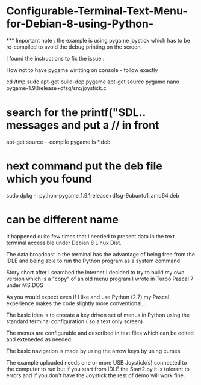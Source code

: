 # Configurable-Terminal-Text-Menu-for-Debian-8-using-Python-
*** Important note : the example is using pygame joystick which has to be re-compiled to avoid the debug printing on the screen.

I found the instructions to fix the issue :

How not to have pygame wiritting on console - follow exactly

cd /tmp
sudo apt-get build-dep pygame
apt-get source pygame
nano pygame-1.9.1release+dfsg/src/joystick.c
# search for the printf("SDL.. messages and put a // in front
apt-get source --compile pygame
ls *.deb
# next command put the deb file which you found
sudo dpkg -i python-pygame_1.9.1release+dfsg-9ubuntu1_amd64.deb
# can be different name


It happened quite few times that I needed to present data in the text terminal accessible under Debian 8 Linux Dist.

The data broadcast in the terminal has the advantage of being free from the IDLE  and being able to run the Python program as a system command 

Story short after I searched the Internet I decided to try to build my own version which is a "copy" of an old menu program I wrote in Turbo Pascal 7 under MS.DOS

As you would expect even if I like and use Python (2.7)  my  Pascal experience makes the code slightly more conventional...

The basic idea is to creeate a key driven set of menus in Python using the standard terminal configuration ( so a text only screen)

The menus are configurable and described in text files which can be edited and exteneded as needed.

The basic navigation is made by using the arrow keys by using curses

The example uploaded  needs one or more  USB Joystick(s) connected to the computer to run but if you start from IDLE the Start2.py it is tolerant to errors and if you don't have the Joystick the rest of demo will work fine.

